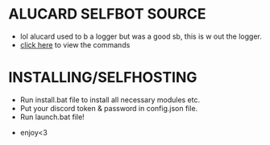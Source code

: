 # ALUCARD SELFBOT SOURCE
- lol alucard used to b a logger but was a good sb, this is w out the logger.
- [click here](https://alucard-selfbot.github.io/commands) to view the commands

# INSTALLING/SELFHOSTING
- Run install.bat file to install all necessary modules etc.
- Put your discord token & password in config.json file.
- Run launch.bat file!

+ enjoy<3
